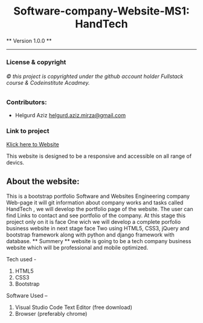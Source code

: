 <h1 align="center"> Software-company-Website-MS1: HandTech </h1>
** Version 1.0.0 **

-------------------------
### License & copyright
###### © this project is copyrighted under the github account holder Fullstack course & Codeinstitute Acadmey.


### Contributors: 
- Helgurd Aziz  <helgurd.aziz.mirza@gmail.com>


###   Link to project 
[Klick here to  Website ](https://helgurd.github.io/Software-company-ms1/)

This website is designed to be a responsive and accessible on all range of devics. 

## About the website: 
This is a bootstrap  portfolio Software and Websites Engineering company Web-page it will git information about company works and tasks called HandTech , we will develop the portfolio page of the website. The user can find Links to contact and see portfolio of the company.
At this stage this project  only on it is face One wich 
we will  develop a complete porfolio business website in next stage face Two  using HTML5, CSS3, jQuery and bootstrap framework along with python and django framework with database. 
** Summery ** website is going to be a tech company business website which will be professional and mobile optimized. 

Tech used -
1. HTML5
2. CSS3
3. Bootstrap

Software Used –
1. Visual Studio Code Text Editor (free download)
2. Browser (preferably chrome)
